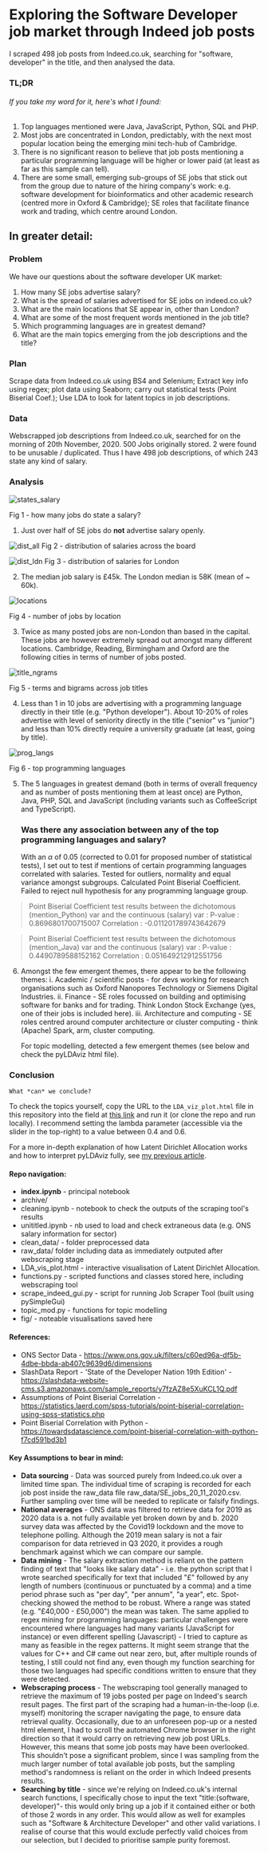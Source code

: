# Exploring the Software Developer job market through Indeed job posts

I scraped 498 job posts from Indeed.co.uk, searching for "software, developer" in the title, and then analysed the data. 
### **TL;DR**
###### If you take my word for it, here's what I found: 
1. Top languages mentioned were Java, JavaScript, Python, SQL and PHP.
2. Most jobs are concentrated in London, predictably, with the next most popular location being the emerging mini tech-hub of Cambridge. 
3. There is no significant reason to believe that job posts mentioning a particular programming language will be higher or lower paid (at least as far as this sample can tell).
4. There are some small, emerging sub-groups of SE jobs that stick out from the group due to nature of the hiring company's work: e.g. software development for bioinformatics and other academic research (centred more in Oxford & Cambridge); SE roles that facilitate finance work and trading, which centre around London.


## In greater detail: 

### **Problem** 
We have our questions about the software developer UK market:
1. How many SE jobs advertise salary?
2. What is the spread of salaries advertised for SE jobs on indeed.co.uk?
3. What are the main locations that SE appear in, other than London?
4. What are some of the most frequent words mentioned in the job title?
5. Which programming languages are in greatest demand?
6. What are the main topics emerging from the job descriptions and the title?
### **Plan** 
Scrape data from Indeed.co.uk using BS4 and Selenium; Extract key info using regex; plot data using Seaborn; carry out statistical tests (Point Biserial Coef.); Use LDA to look for latent topics in job descriptions.
### **Data** 
Webscrapped job descriptions from Indeed.co.uk, searched for on the morning of 20th November, 2020. 500 Jobs originally stored. 2 were found to be unusable / duplicated. Thus I have 498 job descriptions, of which 243 state any kind of salary.
### **Analysis** 

![states_salary](https://github.com/Ioana-P/Analysing_developer_jobs/blob/master/fig/percent_jobs_state_salary.jpg)

Fig 1 - how many jobs do state a salary?

1. Just over half of SE jobs do **not** advertise salary openly. 


![dist_all](https://github.com/Ioana-P/Analysing_developer_jobs/blob/master/fig/distribution_annual.jpg)
Fig 2 - distribution of salaries across the board


![dist_ldn](https://github.com/Ioana-P/Analysing_developer_jobs/blob/master/fig/distribution_annual_London.jpg)
Fig 3 - distribution of salaries for London

2. The median job salary is £45k. The London median is 58K (mean of ~ 60k).

![locations](https://github.com/Ioana-P/Analysing_developer_jobs/blob/master/fig/top_10_locs.jpg)

Fig 4 - number of jobs by location

3. Twice as many posted jobs are non-London than based in the capital. These jobs are however extremely spread out amongst many different locations. Cambridge, Reading, Birmingham and Oxford are the following cities in terms of number of jobs posted.
    
![title_ngrams](https://github.com/Ioana-P/Analysing_developer_jobs/blob/master/fig/title_uni_and_bigrams.jpg)

Fig 5 -  terms and bigrams across job titles

4. Less than 1 in 10 jobs are advertising with a programming language directly in their title (e.g. "Python developer"). About 10-20% of roles advertise with level of seniority directly in the title ("senior" vs "junior") and less than 10% directly require a university graduate (at least, going by title). 
    
![prog_langs](https://github.com/Ioana-P/Analysing_developer_jobs/blob/master/fig/programming_languages.jpg)

Fig 6 - top programming languages

5. The 5 languages in greatest demand (both in terms of overall frequency and as number of posts mentioning them at least once) are Python, Java, PHP, SQL and JavaScript (including variants such as CoffeeScript and TypeScript). 

    ### Was there any association between any of the top programming languages and salary?
    With an $\alpha$ of 0.05 (corrected to 0.01 for proposed number of statistical tests), I set out to test if mentions of certain programming languages correlated with salaries. Tested for outliers, normality and equal variance amongst subgroups. Calculated Point Biserial Coefficient. Failed to reject null hypothesis for any programming language group. 
    
>Point Biserial Coefficient test results between the dichotomous (mention_Python) var and the continuous (salary) var :
>P-value     :  0.8696801700715007
>Correlation :  -0.011201789743642679

>Point Biserial Coefficient test results between the dichotomous (mention_Java) var and the continuous (salary) var :
>P-value     :  0.4490789588152162
>Correlation :  0.051649212912551756

6. Amongst the few emergent themes, there appear to be the following themes:
i. Academic / scientific posts - for devs working for research organisations such as Oxford Nanopores Technology or Siemens Digital Industries. 
ii. Finance - SE roles focussed on building and optimising software for banks and for trading. Think London Stock Exchange (yes, one of their jobs is included here).
iii. Architecture and computing - SE roles centred around computer architecture or cluster computing - think (Apache) Spark, arm, cluster computing. 
  
  
    
    For topic modelling, detected a few emergent themes (see below and check the pyLDAviz html file).
### **Conclusion** 
    What *can* we conclude?
    



To check the topics yourself, copy the URL to the `LDA_viz_plot.html` file in this repository into the field at [this link](https://htmlpreview.github.io/#topic=0&lambda=0.51&term=) and run it (or clone the repo and run locally). I recommend setting the lambda parameter (accessible via the slider in the top-right) to a value between 0.4 and 0.6. 

For a more in-depth explanation of how Latent Dirichlet Allocation works and how to interpret pyLDAviz fully, see [my previous article](https://towardsdatascience.com/latent-dirichlet-allocation-intuition-math-implementation-and-visualisation-63ccb616e094).

#### Repo navigation:
- **index.ipynb** - principal notebook
- archive/
-  cleaning.ipynb - notebook to check the outputs of the scraping tool's results
-  unititled.ipynb - nb used to load and check extraneous data (e.g. ONS salary information for sector)
-  clean_data/ - folder preprocessed data
-  raw_data/ folder including data as immediately outputed after webscraping stage
-  LDA_vis_plot.html - interactive visualisation of Latent Dirichlet Allocation.
-  functions.py - scripted functions and classes stored here, including webscraping tool
-  scrape_indeed_gui.py - script for running Job Scraper Tool (built using pySimpleGui)
-  topic_mod.py - functions for topic modelling 
-  fig/ - noteable visualisations saved here
 

#### References:

* ONS Sector Data - https://www.ons.gov.uk/filters/c60ed96a-df5b-4dbe-bbda-ab407c9639d6/dimensions 
* SlashData Report - 'State of the Developer Nation 19th Edition' - https://slashdata-website-cms.s3.amazonaws.com/sample_reports/y7fzAZ8e5XuKCL1Q.pdf 
* Assumptions of Point Biserial Correlation - https://statistics.laerd.com/spss-tutorials/point-biserial-correlation-using-spss-statistics.php
* Point Biserial Correlation with Python - https://towardsdatascience.com/point-biserial-correlation-with-python-f7cd591bd3b1


#### Key Assumptions to bear in mind:
* **Data sourcing** - Data was sourced purely from Indeed.co.uk over a limited time span. The individual time of scraping is recorded for each job post inside the raw_data file raw_data/SE_jobs_20_11_2020.csv. Further sampling over time will be needed to replicate or falsify findings.
* **National averages** - ONS data was filtered to retrieve data for 2019 as 2020 data is a. not fully available yet broken down by and b. 2020 survey data was affected by the Covid19 lockdown and the move to telephone polling. Although the 2019 mean salary is not a fair comparison for data retrieved in Q3 2020, it provides a rough benchmark against which we can compare our sample. 
* **Data mining** - The salary extraction method is reliant on the pattern finding of text that "looks like salary data" - i.e. the python script that I wrote searched specifically for text that included "£" followed by any length of numbers (continuous or punctuated by a comma) and a time period phrase such as "per day", "per annum", "a year", etc. Spot-checking showed the method to be robust. Where a range was stated (e.g. "£40,000 - £50,000") the mean was taken. The same applied to regex mining for programming languages: particular challenges were encountered where languages had many variants (JavaScript for instance) or even different spelling (Javascript) - I tried to capture as many as feasible in the regex patterns. It might seem strange that the values for C++ and C# came out near zero, but, after multiple rounds of testing, I still could not find any, even though my function searching for those two languages had specific conditions written to ensure that they were detected.
* **Webscraping process** - The webscraping tool generally managed to retrieve the maximum of 19 jobs posted per page on Indeed's search result pages. The first part of the scraping had a human-in-the-loop (i.e. myself) monitoring the scraper navigating the page, to ensure data retrieval quality. Occasionally, due to an unforeseen pop-up or a nested html element, I had to scroll the automated Chrome browser in the right direction so that it would carry on retrieving new job post URLs. However, this means that some job posts may have been overlooked. This shouldn't pose a significant problem, since I was sampling from the much larger number of total available job posts, but the sampling method's randomness is reliant on the order in which Indeed presents results. 
* **Searching by title** - since we're relying on Indeed.co.uk's internal search functions, I specifically chose to input the text "title:(software, developer)"- this would only bring up a job if it contained either or both of those 2 words in any order. This would allow as well for examples such as "Software & Architecture Developer" and other valid variations. I realise of course that this would exclude perfectly valid choices from our selection, but I decided to prioritise sample purity foremost.

